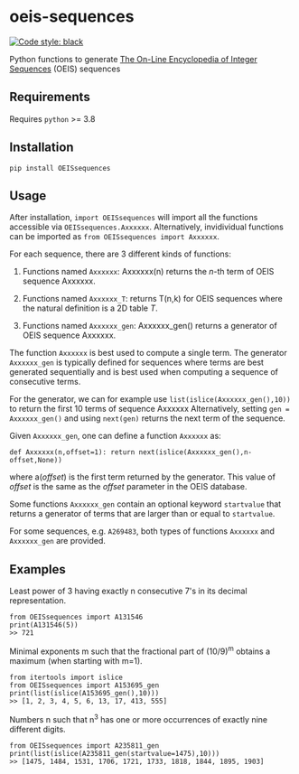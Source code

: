 # oeis-sequences
[![Code style: black](https://img.shields.io/badge/code%20style-black-000000.svg)](https://github.com/psf/black)

Python functions to generate [The On-Line Encyclopedia of Integer Sequences](https://oeis.org/) (OEIS) sequences

## Requirements
Requires `python` >= 3.8

## Installation
`pip install OEISsequences`

## Usage
After installation, `import OEISsequences` will import all the functions accessible via `OEISsequences.Axxxxxx`.
Alternatively, invidividual functions can be imported as `from OEISsequences import Axxxxxx`.

For each sequence, there are 3 different kinds of functions:

1. Functions named `Axxxxxx`: Axxxxxx(n) returns the *n*-th term of OEIS sequence Axxxxxx.

2. Functions named `Axxxxxx_T`: returns T(n,k) for OEIS sequences where the natural definition is a 2D table *T*.

3. Functions named `Axxxxxx_gen`: Axxxxxx_gen() returns a generator of OEIS sequence Axxxxxx.

The function `Axxxxxx` is best used to compute a single term. The generator `Axxxxxx_gen` is typically defined for sequences where terms are best generated sequentially and is best used when computing a sequence of consecutive terms. 

For the generator, we can for example use `list(islice(Axxxxxx_gen(),10))` to return the first 10 terms of sequence Axxxxxx
Alternatively, setting `gen = Axxxxxx_gen()` and using `next(gen)` returns the next term of the sequence.

Given `Axxxxxx_gen`, one can define a function `Axxxxxx` as: 

```
def Axxxxxx(n,offset=1): return next(islice(Axxxxxx_gen(),n-offset,None))
```

where a(*offset*) is the first term returned by the generator. This value of *offset* is the same as the *offset* parameter in the OEIS database.

Some functions `Axxxxxx_gen` contain an optional keyword `startvalue` that returns a generator of terms that are larger than or equal to `startvalue`.

For some sequences, e.g. `A269483`, both types of functions `Axxxxxx` and `Axxxxxx_gen` are provided.

## Examples

Least power of 3 having exactly n consecutive 7's in its decimal representation.
``` 
from OEISsequences import A131546
print(A131546(5))
>> 721
```  
Minimal exponents m such that the fractional part of (10/9)<sup>m</sup> obtains a maximum (when starting with m=1).   
```
from itertools import islice
from OEISsequences import A153695_gen
print(list(islice(A153695_gen(),10)))
>> [1, 2, 3, 4, 5, 6, 13, 17, 413, 555]
```

Numbers n such that n<sup>3</sup> has one or more occurrences of exactly nine different digits.
```
from OEISsequences import A235811_gen 
print(list(islice(A235811_gen(startvalue=1475),10)))
>> [1475, 1484, 1531, 1706, 1721, 1733, 1818, 1844, 1895, 1903]
```